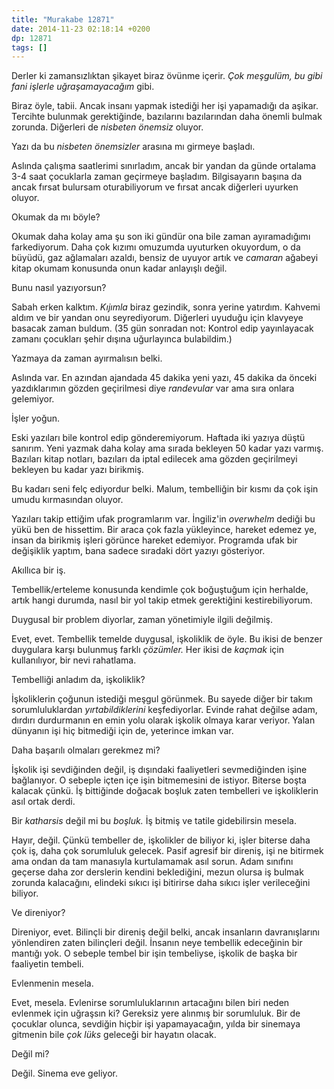 ```yaml
---
title: "Murakabe 12871"
date: 2014-11-23 02:18:14 +0200
dp: 12871
tags: []
---
```


Derler ki zamansızlıktan şikayet biraz övünme içerir. *Çok meşgulüm, bu
gibi fani işlerle uğraşamayacağım* gibi.

Biraz öyle, tabii. Ancak insanı yapmak istediği her işi yapamadığı da
aşikar. Tercihte bulunmak gerektiğinde, bazılarını bazılarından daha
önemli bulmak zorunda. Diğerleri de *nisbeten önemsiz* oluyor.

Yazı da bu *nisbeten önemsizler* arasına mı girmeye başladı.

Aslında çalışma saatlerimi sınırladım, ancak bir yandan da günde
ortalama 3-4 saat çocuklarla zaman geçirmeye başladım. Bilgisayarın
başına da ancak fırsat bulursam oturabiliyorum ve fırsat ancak diğerleri
uyurken oluyor.

Okumak da mı böyle?

Okumak daha kolay ama şu son iki gündür ona bile zaman ayıramadığımı
farkediyorum. Daha çok kızımı omuzumda uyuturken okuyordum, o da büyüdü,
gaz ağlamaları azaldı, bensiz de uyuyor artık ve *camaran* ağabeyi kitap
okumam konusunda onun kadar anlayışlı değil.

Bunu nasıl yazıyorsun?

Sabah erken kalktım. *Kıjımla* biraz gezindik, sonra yerine yatırdım.
Kahvemi aldım ve bir yandan onu seyrediyorum. Diğerleri uyuduğu için
klavyeye basacak zaman buldum. (35 gün sonradan not: Kontrol edip
yayınlayacak zamanı çocukları şehir dışına uğurlayınca bulabildim.)

Yazmaya da zaman ayırmalısın belki.

Aslında var. En azından ajandada 45 dakika yeni yazı, 45 dakika da
önceki yazdıklarımın gözden geçirilmesi diye *randevular* var ama sıra
onlara gelemiyor.

İşler yoğun.

Eski yazıları bile kontrol edip gönderemiyorum. Haftada iki yazıya düştü
sanırım. Yeni yazmak daha kolay ama sırada bekleyen 50 kadar yazı
varmış. Bazıları kitap notları, bazıları da iptal edilecek ama gözden
geçirilmeyi bekleyen bu kadar yazı birikmiş.

Bu kadarı seni felç ediyordur belki. Malum, tembelliğin bir kısmı da çok
işin umudu kırmasından oluyor.

Yazıları takip ettiğim ufak programlarım var. İngiliz'in *overwhelm*
dediği bu yükü ben de hissettim. Bir araca çok fazla yükleyince, hareket
edemez ye, insan da birikmiş işleri görünce hareket edemiyor. Programda
ufak bir değişiklik yaptım, bana sadece sıradaki dört yazıyı gösteriyor.

Akıllıca bir iş.

Tembellik/erteleme konusunda kendimle çok boğuştuğum için herhalde,
artık hangi durumda, nasıl bir yol takip etmek gerektiğini
kestirebiliyorum.

Duygusal bir problem diyorlar, zaman yönetimiyle ilgili değilmiş.

Evet, evet. Tembellik temelde duygusal, işkoliklik de öyle. Bu ikisi de
benzer duygulara karşı bulunmuş farklı *çözümler.* Her ikisi de *kaçmak*
için kullanılıyor, bir nevi rahatlama.

Tembelliği anladım da, işkoliklik?

İşkoliklerin çoğunun istediği meşgul görünmek. Bu sayede diğer bir takım
sorumluluklardan *yırtabildiklerini* keşfediyorlar. Evinde rahat değilse
adam, dırdırı durdurmanın en emin yolu olarak işkolik olmaya karar
veriyor. Yalan dünyanın işi hiç bitmediği için de, yeterince imkan var.

Daha başarılı olmaları gerekmez mi?

İşkolik işi sevdiğinden değil, iş dışındaki faaliyetleri sevmediğinden
işine bağlanıyor. O sebeple içten içe işin bitmemesini de istiyor.
Biterse boşta kalacak çünkü. İş bittiğinde doğacak boşluk zaten
tembelleri ve işkoliklerin asıl ortak derdi.

Bir *katharsis* değil mi bu *boşluk.* İş bitmiş ve tatile gidebilirsin
mesela.

Hayır, değil. Çünkü tembeller de, işkolikler de biliyor ki, işler
biterse daha çok iş, daha çok sorumluluk gelecek. Pasif agresif bir
direniş, işi ne bitirmek ama ondan da tam manasıyla kurtulamamak asıl
sorun. Adam sınıfını geçerse daha zor derslerin kendini beklediğini,
mezun olursa iş bulmak zorunda kalacağını, elindeki sıkıcı işi bitirirse
daha sıkıcı işler verileceğini biliyor.

Ve direniyor?

Direniyor, evet. Bilinçli bir direniş değil belki, ancak insanların
davranışlarını yönlendiren zaten bilinçleri değil. İnsanın neye
tembellik edeceğinin bir mantığı yok. O sebeple tembel bir işin
tembeliyse, işkolik de başka bir faaliyetin tembeli.

Evlenmenin mesela.

Evet, mesela. Evlenirse sorumluluklarının artacağını bilen biri neden
evlenmek için uğraşsın ki? Gereksiz yere alınmış bir sorumluluk. Bir de
çocuklar olunca, sevdiğin hiçbir işi yapamayacağın, yılda bir sinemaya
gitmenin bile *çok lüks* geleceği bir hayatın olacak.

Değil mi?

Değil. Sinema eve geliyor.

